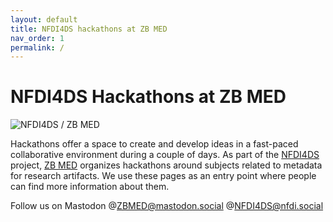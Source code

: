```yaml
---
layout: default
title: NFDI4DS hackathons at ZB MED
nav_order: 1
permalink: /
---
```


# NFDI4DS Hackathons at ZB MED

<img src="./img/nfdi4ds_zbmed.png" alt="NFDI4DS / ZB MED"/>

Hackathons offer a space to create and develop ideas in a fast-paced collaborative environment during a couple of days. As part of the [NFDI4DS](https://www.nfdi4datascience.de/) project, [ZB MED](https://www.zbmed.de/en/) organizes hackathons around subjects related to metadata for research artifacts. We use these pages as an entry point where people can find more information about them. 

Follow us on Mastodon @ZBMED@mastodon.social @NFDI4DS@nfdi.social